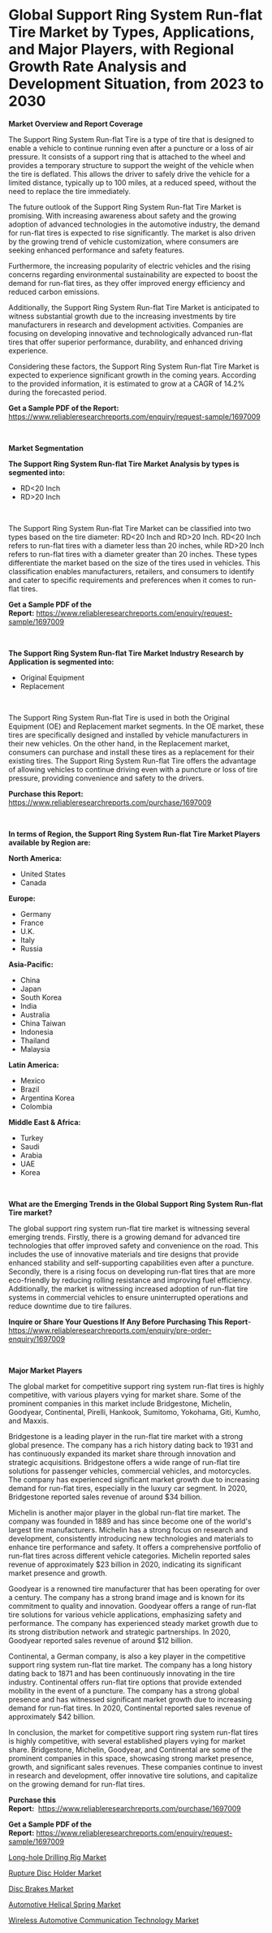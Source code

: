 <p><h1>Global Support Ring System Run-flat Tire Market by Types, Applications, and Major Players, with Regional Growth Rate Analysis and Development Situation, from 2023 to 2030</h1></p><p><strong>Market Overview and Report Coverage</strong></p>
<p><p>The Support Ring System Run-flat Tire is a type of tire that is designed to enable a vehicle to continue running even after a puncture or a loss of air pressure. It consists of a support ring that is attached to the wheel and provides a temporary structure to support the weight of the vehicle when the tire is deflated. This allows the driver to safely drive the vehicle for a limited distance, typically up to 100 miles, at a reduced speed, without the need to replace the tire immediately. </p><p>The future outlook of the Support Ring System Run-flat Tire Market is promising. With increasing awareness about safety and the growing adoption of advanced technologies in the automotive industry, the demand for run-flat tires is expected to rise significantly. The market is also driven by the growing trend of vehicle customization, where consumers are seeking enhanced performance and safety features. </p><p>Furthermore, the increasing popularity of electric vehicles and the rising concerns regarding environmental sustainability are expected to boost the demand for run-flat tires, as they offer improved energy efficiency and reduced carbon emissions. </p><p>Additionally, the Support Ring System Run-flat Tire Market is anticipated to witness substantial growth due to the increasing investments by tire manufacturers in research and development activities. Companies are focusing on developing innovative and technologically advanced run-flat tires that offer superior performance, durability, and enhanced driving experience.</p><p>Considering these factors, the Support Ring System Run-flat Tire Market is expected to experience significant growth in the coming years. According to the provided information, it is estimated to grow at a CAGR of 14.2% during the forecasted period.</p></p>
<p><strong>Get a Sample PDF of the Report:</strong> <a href="https://www.reliableresearchreports.com/enquiry/request-sample/1697009">https://www.reliableresearchreports.com/enquiry/request-sample/1697009</a></p>
<p>&nbsp;</p>
<p><strong>Market Segmentation</strong></p>
<p><strong>The Support Ring System Run-flat Tire Market Analysis by types is segmented into:</strong></p>
<p><ul><li>RD<20 Inch</li><li>RD>20 Inch</li></ul></p>
<p>&nbsp;</p>
<p><p>The Support Ring System Run-flat Tire Market can be classified into two types based on the tire diameter: RD<20 Inch and RD>20 Inch. RD<20 Inch refers to run-flat tires with a diameter less than 20 inches, while RD>20 Inch refers to run-flat tires with a diameter greater than 20 inches. These types differentiate the market based on the size of the tires used in vehicles. This classification enables manufacturers, retailers, and consumers to identify and cater to specific requirements and preferences when it comes to run-flat tires.</p></p>
<p><strong>Get a Sample PDF of the Report:</strong>&nbsp;<a href="https://www.reliableresearchreports.com/enquiry/request-sample/1697009">https://www.reliableresearchreports.com/enquiry/request-sample/1697009</a></p>
<p>&nbsp;</p>
<p><strong>The Support Ring System Run-flat Tire Market Industry Research by Application is segmented into:</strong></p>
<p><ul><li>Original Equipment</li><li>Replacement</li></ul></p>
<p>&nbsp;</p>
<p><p>The Support Ring System Run-flat Tire is used in both the Original Equipment (OE) and Replacement market segments. In the OE market, these tires are specifically designed and installed by vehicle manufacturers in their new vehicles. On the other hand, in the Replacement market, consumers can purchase and install these tires as a replacement for their existing tires. The Support Ring System Run-flat Tire offers the advantage of allowing vehicles to continue driving even with a puncture or loss of tire pressure, providing convenience and safety to the drivers.</p></p>
<p><strong>Purchase this Report:</strong>&nbsp; <a href="https://www.reliableresearchreports.com/purchase/1697009">https://www.reliableresearchreports.com/purchase/1697009</a></p>
<p>&nbsp;</p>
<p><strong>In terms of Region, the Support Ring System Run-flat Tire Market Players available by Region are:</strong></p>
<p>
    <p> <strong> North America: </strong>
        <ul>
            <li>United States</li>
            <li>Canada</li>
        </ul>
        </p> 
    <p> <strong> Europe: </strong>
        <ul>
            <li>Germany</li>
            <li>France</li>
            <li>U.K.</li>
            <li>Italy</li>
            <li>Russia</li>
        </ul>
        </p> 
    <p> <strong> Asia-Pacific: </strong>
        <ul>
            <li>China</li>
            <li>Japan</li>
            <li>South Korea</li>
            <li>India</li>
            <li>Australia</li>
            <li>China Taiwan</li>
            <li>Indonesia</li>
            <li>Thailand</li>
            <li>Malaysia</li>
        </ul>
        </p> 
    <p> <strong> Latin America: </strong>
        <ul>
            <li>Mexico</li>
            <li>Brazil</li>
            <li>Argentina Korea</li>
            <li>Colombia</li>
        </ul>
        </p> 
    <p> <strong> Middle East & Africa: </strong>
        <ul>
            <li>Turkey</li>
            <li>Saudi</li>
            <li>Arabia</li>
            <li>UAE</li>
            <li>Korea</li>
        </ul>
    </p>
    </p>
<p>&nbsp;</p>
<p><strong>What are the Emerging Trends in the Global Support Ring System Run-flat Tire market?</strong></p>
<p><p>The global support ring system run-flat tire market is witnessing several emerging trends. Firstly, there is a growing demand for advanced tire technologies that offer improved safety and convenience on the road. This includes the use of innovative materials and tire designs that provide enhanced stability and self-supporting capabilities even after a puncture. Secondly, there is a rising focus on developing run-flat tires that are more eco-friendly by reducing rolling resistance and improving fuel efficiency. Additionally, the market is witnessing increased adoption of run-flat tire systems in commercial vehicles to ensure uninterrupted operations and reduce downtime due to tire failures.</p></p>
<p><strong>Inquire or Share Your Questions If Any Before Purchasing This Report</strong>- <a href="https://www.reliableresearchreports.com/enquiry/pre-order-enquiry/1697009">https://www.reliableresearchreports.com/enquiry/pre-order-enquiry/1697009</a></p>
<p>&nbsp;</p>
<p><strong>Major Market Players</strong></p>
<p><p>The global market for competitive support ring system run-flat tires is highly competitive, with various players vying for market share. Some of the prominent companies in this market include Bridgestone, Michelin, Goodyear, Continental, Pirelli, Hankook, Sumitomo, Yokohama, Giti, Kumho, and Maxxis.</p><p>Bridgestone is a leading player in the run-flat tire market with a strong global presence. The company has a rich history dating back to 1931 and has continuously expanded its market share through innovation and strategic acquisitions. Bridgestone offers a wide range of run-flat tire solutions for passenger vehicles, commercial vehicles, and motorcycles. The company has experienced significant market growth due to increasing demand for run-flat tires, especially in the luxury car segment. In 2020, Bridgestone reported sales revenue of around $34 billion.</p><p>Michelin is another major player in the global run-flat tire market. The company was founded in 1889 and has since become one of the world's largest tire manufacturers. Michelin has a strong focus on research and development, consistently introducing new technologies and materials to enhance tire performance and safety. It offers a comprehensive portfolio of run-flat tires across different vehicle categories. Michelin reported sales revenue of approximately $23 billion in 2020, indicating its significant market presence and growth.</p><p>Goodyear is a renowned tire manufacturer that has been operating for over a century. The company has a strong brand image and is known for its commitment to quality and innovation. Goodyear offers a range of run-flat tire solutions for various vehicle applications, emphasizing safety and performance. The company has experienced steady market growth due to its strong distribution network and strategic partnerships. In 2020, Goodyear reported sales revenue of around $12 billion.</p><p>Continental, a German company, is also a key player in the competitive support ring system run-flat tire market. The company has a long history dating back to 1871 and has been continuously innovating in the tire industry. Continental offers run-flat tire options that provide extended mobility in the event of a puncture. The company has a strong global presence and has witnessed significant market growth due to increasing demand for run-flat tires. In 2020, Continental reported sales revenue of approximately $42 billion.</p><p>In conclusion, the market for competitive support ring system run-flat tires is highly competitive, with several established players vying for market share. Bridgestone, Michelin, Goodyear, and Continental are some of the prominent companies in this space, showcasing strong market presence, growth, and significant sales revenues. These companies continue to invest in research and development, offer innovative tire solutions, and capitalize on the growing demand for run-flat tires.</p></p>
<p><strong>Purchase this Report:</strong>&nbsp;&nbsp;<a href="https://www.reliableresearchreports.com/purchase/1697009">https://www.reliableresearchreports.com/purchase/1697009</a></p>
<p></p>
<p><strong>Get a Sample PDF of the Report:</strong>&nbsp;<a href="https://www.reliableresearchreports.com/enquiry/request-sample/1697009">https://www.reliableresearchreports.com/enquiry/request-sample/1697009</a></p>
<p><p><a href="https://medium.com/@fifth.dress.cause/long-hole-drilling-rig-market-analysis-its-cagr-market-segmentation-and-global-industry-overview-ca61d138e63b">Long-hole Drilling Rig Market</a></p><p><a href="https://medium.com/@wine.sight.theme/rupture-disc-holder-market-share-evolution-and-market-growth-trends-2023-2030-cfafd486daf6">Rupture Disc Holder Market</a></p><p><a href="https://github.com/merzlyukov93/Market-Research-Report-List-1/blob/main/disc-brakes-market.md">Disc Brakes Market</a></p><p><a href="https://www.linkedin.com/pulse/automotive-helical-spring-market-size-2023-2030-tqqgf/">Automotive Helical Spring Market</a></p><p><a href="https://www.linkedin.com/pulse/decoding-wireless-automotive-communication-technology-market-jozff/">Wireless Automotive Communication Technology Market</a></p></p>
